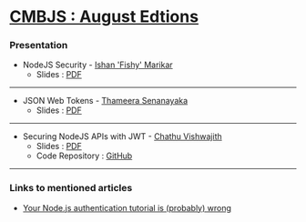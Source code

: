 [CMBJS : August Edtions](http://bit.ly/cmbJSAug17)
==================

### Presentation ###


* NodeJS Security - [Ishan 'Fishy' Marikar ](https://github.com/ishan-marikar)
	* Slides : [PDF](https://github.com/CMBJS/Meetups/raw/master/August%20-%202017/SecurityInNodeJS.pdf)

----
* JSON Web Tokens - [Thameera Senanayaka](https://twitter.com/thameera)
	* Slides : [PDF](https://github.com/CMBJS/Meetups/raw/master/August%20-%202017/jwt.pdf)

----

* Securing NodeJS APIs with JWT - [Chathu Vishwajith](https://chathu.me)
	* Slides : [PDF](https://github.com/CMBJS/Meetups/raw/master/August%20-%202017/SecuringNodeJSAPIsWithJWT.pdf)
	* Code Repository : [GitHub](https://github.com/iamchathu/cmbjs-express-api-auth-demo)

----


### Links to mentioned articles ###

* [Your Node.js authentication tutorial is (probably) wrong](https://hackernoon.com/your-node-js-authentication-tutorial-is-wrong-f1a3bf831a46)